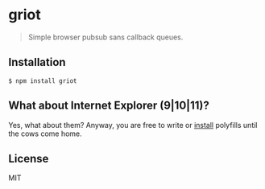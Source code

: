 # griot

> Simple browser pubsub sans callback queues.

## Installation

    $ npm install griot

## What about Internet Explorer (9|10|11)?

Yes, what about them? Anyway, you are free to write or
[install](https://www.npmjs.com/package/custom-event-polyfill)
polyfills until the cows come home.

## License

MIT
